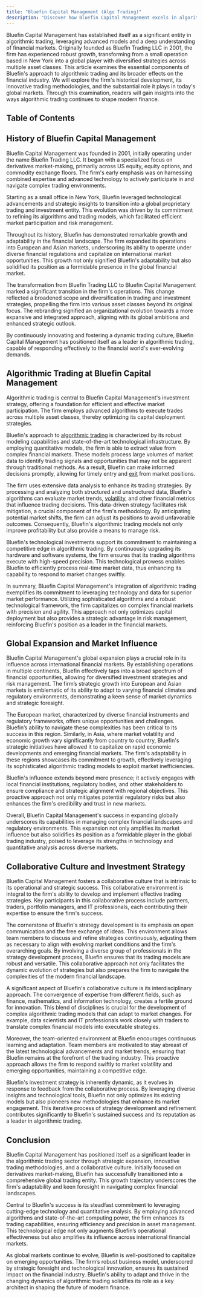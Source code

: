 ```yaml
---
title: "Bluefin Capital Management (Algo Trading)"
description: "Discover how Bluefin Capital Management excels in algorithmic trading using innovative models and global strategies to navigate today's complex financial markets."
---
```






Bluefin Capital Management has established itself as a significant entity in algorithmic trading, leveraging advanced models and a deep understanding of financial markets. Originally founded as Bluefin Trading LLC in 2001, the firm has experienced robust growth, transforming from a small operation based in New York into a global player with diversified strategies across multiple asset classes. This article examines the essential components of Bluefin's approach to algorithmic trading and its broader effects on the financial industry. We will explore the firm's historical development, its innovative trading methodologies, and the substantial role it plays in today's global markets. Through this examination, readers will gain insights into the ways algorithmic trading continues to shape modern finance.


## Table of Contents

## History of Bluefin Capital Management

Bluefin Capital Management was founded in 2001, initially operating under the name Bluefin Trading LLC. It began with a specialized focus on derivatives market-making, primarily across US equity, equity options, and commodity exchange floors. The firm's early emphasis was on harnessing combined expertise and advanced technology to actively participate in and navigate complex trading environments.

Starting as a small office in New York, Bluefin leveraged technological advancements and strategic insights to transition into a global proprietary trading and investment entity. This evolution was driven by its commitment to refining its algorithms and trading models, which facilitated efficient market participation and risk management.

Throughout its history, Bluefin has demonstrated remarkable growth and adaptability in the financial landscape. The firm expanded its operations into European and Asian markets, underscoring its ability to operate under diverse financial regulations and capitalize on international market opportunities. This growth not only signified Bluefin's adaptability but also solidified its position as a formidable presence in the global financial market.

The transformation from Bluefin Trading LLC to Bluefin Capital Management marked a significant transition in the firm's operations. This change reflected a broadened scope and diversification in trading and investment strategies, propelling the firm into various asset classes beyond its original focus. The rebranding signified an organizational evolution towards a more expansive and integrated approach, aligning with its global ambitions and enhanced strategic outlook.

By continuously innovating and fostering a dynamic trading culture, Bluefin Capital Management has positioned itself as a leader in algorithmic trading, capable of responding effectively to the financial world's ever-evolving demands.


## Algorithmic Trading at Bluefin Capital Management

Algorithmic trading is central to Bluefin Capital Management's investment strategy, offering a foundation for efficient and effective market participation. The firm employs advanced algorithms to execute trades across multiple asset classes, thereby optimizing its capital deployment strategies.

Bluefin's approach to [algorithmic trading](/wiki/algorithmic-trading) is characterized by its robust modeling capabilities and state-of-the-art technological infrastructure. By employing quantitative models, the firm is able to extract value from complex financial markets. These models process large volumes of market data to identify trading signals and opportunities that may not be apparent through traditional methods. As a result, Bluefin can make informed decisions promptly, allowing for timely entry and [exit](/wiki/exit-strategy) from market positions.

The firm uses extensive data analysis to enhance its trading strategies. By processing and analyzing both structured and unstructured data, Bluefin's algorithms can evaluate market trends, [volatility](/wiki/volatility-trading-strategies), and other financial metrics that influence trading decisions. This data-driven strategy facilitates risk mitigation, a crucial component of the firm's methodology. By anticipating potential market shifts, the firm can adjust its positions to avoid unfavorable outcomes. Consequently, Bluefin's algorithmic trading models not only improve profitability but also provide a means to manage risk.

Bluefin's technological investments support its commitment to maintaining a competitive edge in algorithmic trading. By continuously upgrading its hardware and software systems, the firm ensures that its trading algorithms execute with high-speed precision. This technological prowess enables Bluefin to efficiently process real-time market data, thus enhancing its capability to respond to market changes swiftly.

In summary, Bluefin Capital Management's integration of algorithmic trading exemplifies its commitment to leveraging technology and data for superior market performance. Utilizing sophisticated algorithms and a robust technological framework, the firm capitalizes on complex financial markets with precision and agility. This approach not only optimizes capital deployment but also provides a strategic advantage in risk management, reinforcing Bluefin's position as a leader in the financial markets.


## Global Expansion and Market Influence

Bluefin Capital Management's global expansion plays a crucial role in its influence across international financial markets. By establishing operations in multiple continents, Bluefin effectively taps into a broad spectrum of financial opportunities, allowing for diversified investment strategies and risk management. The firm’s strategic growth into European and Asian markets is emblematic of its ability to adapt to varying financial climates and regulatory environments, demonstrating a keen sense of market dynamics and strategic foresight.

The European market, characterized by diverse financial instruments and regulatory frameworks, offers unique opportunities and challenges. Bluefin’s ability to navigate these complexities has been critical to its success in this region. Similarly, in Asia, where market volatility and economic growth vary significantly from country to country, Bluefin's strategic initiatives have allowed it to capitalize on rapid economic developments and emerging financial markets. The firm's adaptability in these regions showcases its commitment to growth, effectively leveraging its sophisticated algorithmic trading models to exploit market inefficiencies.

Bluefin's influence extends beyond mere presence; it actively engages with local financial institutions, regulatory bodies, and other stakeholders to ensure compliance and strategic alignment with regional objectives. This proactive approach not only mitigates potential regulatory risks but also enhances the firm's credibility and trust in new markets.

Overall, Bluefin Capital Management's success in expanding globally underscores its capabilities in managing complex financial landscapes and regulatory environments. This expansion not only amplifies its market influence but also solidifies its position as a formidable player in the global trading industry, poised to leverage its strengths in technology and quantitative analysis across diverse markets.


## Collaborative Culture and Investment Strategy

Bluefin Capital Management fosters a collaborative culture that is intrinsic to its operational and strategic success. This collaborative environment is integral to the firm's ability to develop and implement effective trading strategies. Key participants in this collaborative process include partners, traders, portfolio managers, and IT professionals, each contributing their expertise to ensure the firm's success.

The cornerstone of Bluefin's strategy development is its emphasis on open communication and the free exchange of ideas. This environment allows team members to discuss and refine strategies continuously, adjusting them as necessary to align with evolving market conditions and the firm's overarching goals. By involving a diverse group of professionals in the strategy development process, Bluefin ensures that its trading models are robust and versatile. This collaborative approach not only facilitates the dynamic evolution of strategies but also prepares the firm to navigate the complexities of the modern financial landscape.

A significant aspect of Bluefin's collaborative culture is its interdisciplinary approach. The convergence of expertise from different fields, such as finance, mathematics, and information technology, creates a fertile ground for innovation. This blend of disciplines is crucial for the development of complex algorithmic trading models that can adapt to market changes. For example, data scientists and IT professionals work closely with traders to translate complex financial models into executable strategies.

Moreover, the team-oriented environment at Bluefin encourages continuous learning and adaptation. Team members are motivated to stay abreast of the latest technological advancements and market trends, ensuring that Bluefin remains at the forefront of the trading industry. This proactive approach allows the firm to respond swiftly to market volatility and emerging opportunities, maintaining a competitive edge.

Bluefin's investment strategy is inherently dynamic, as it evolves in response to feedback from the collaborative process. By leveraging diverse insights and technological tools, Bluefin not only optimizes its existing models but also pioneers new methodologies that enhance its market engagement. This iterative process of strategy development and refinement contributes significantly to Bluefin's sustained success and its reputation as a leader in algorithmic trading.


## Conclusion

Bluefin Capital Management has positioned itself as a significant leader in the algorithmic trading sector through strategic expansion, innovative trading methodologies, and a collaborative culture. Initially focused on derivatives market-making, Bluefin has successfully transitioned into a comprehensive global trading entity. This growth trajectory underscores the firm's adaptability and keen foresight in navigating complex financial landscapes.

Central to Bluefin's success is its steadfast commitment to leveraging cutting-edge technology and quantitative analysis. By employing advanced algorithms and state-of-the-art computing power, the firm enhances its trading capabilities, ensuring efficiency and precision in asset management. This technological edge not only augments Bluefin’s operational effectiveness but also amplifies its influence across international financial markets.

As global markets continue to evolve, Bluefin is well-positioned to capitalize on emerging opportunities. The firm’s robust business model, underscored by strategic foresight and technological innovation, ensures its sustained impact on the financial industry. Bluefin's ability to adapt and thrive in the changing dynamics of algorithmic trading solidifies its role as a key architect in shaping the future of modern finance.


